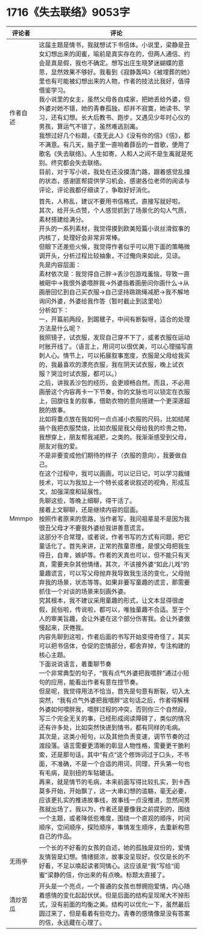 # 1716《失去联络》9053字

评论者 | 评论 |
|---|---|
作者自述|这届主题是情书，我就想试下书信体。小说里，梁静是丑女幻想出来的闺蜜，喻前是真实存在的，但两人通信、约会是真是假，我也不确定。想写出庄生晓梦迷蝴蝶的意思，显然效果不够好。我看到《寂静轰鸣》《被埋葬的她》里也有可能被幻想出来的人物，作者的技法比我好，值得借鉴学习。<br/>我小说里的女主，虽然父母各自成家，把她丢给外婆，但外婆对她不错，她的青春孤独，却并不寂寞，她读书、学习，还有幻想。长大后教书、跑步，又遇见少年时心仪的男孩，算运气不错了，虽然难逃别离。<br/>我想过好几个标题，《查无此人》《没有你的信》《信》，都不满意。有几天，脑子里一直响着薛岳的一首歌，便用了歌名《失去联络》。人生如寄，人和人之间不是生离就是死别。终究都会失去联络。<br/>目前，对于写小说，我处在还没摸清门路，跟着感觉乱撞的状态，感谢匪帮提供学习机会，感谢各位老师的阅读与评论，评论我都仔细读了，争取好好消化。
Mmmpo| 首先，人称乱，建议不要用书信格式，直接写就好啦。<br/>其次，给开头点赞，个人感觉抓到了场景化的勾人气质，素材搭建给满分。<br/>开头的一系列素材，我觉得摸到欧美短篇小说丝滑叙事的内核了，处理好会非常非常棒。<br/>但眼下还差些火候，我觉得作者似乎可以用下面的策略微调开头，分析过程比较抽象，不过俺向来如此，见谅。<br/>先是内容层面：<br/>素材依次是：我觉得自己胖→丢沙包游戏羞恼，导致一直被砸中→我恨外婆喂胖我→外婆指着画册问你画什么→从画册回忆到自己买衣服→自己坚持跳跳绳减肥→我不解地询问外婆，外婆给我作答（暂时截止到这里哈）<br/>分析如下：<br/>一，开篇前两段，到踢毽子，中间有断裂呀，适合的处理方法是什么呢？<br/>我照镜子，试衣服，发现自己穿不下了，或者衣服在运动时胀开线了。（语言上，用词可以很优美，可以心理描写直刺人心。情节上，可以拓展叙事宽度，衣服是父母给我买的，我最喜欢的漂亮衣服，我在阴天试衣服，晚上试衣服？哭泣时试衣服，都可以。）<br/>之后，讲我丢沙包的经历，会更顺畅自然。而且，不必用画册这个内容再卡一下节奏，你的文脉也可以锁定在衣服上，回旋往复的叙事，借助衣物的意向搭建一个更深邃超脱的故事。<br/>比如将重点放在我如何一点点减小衣服的尺码，比如结尾搞个我把衣服焚烧，比如衣服是我父母给我的珍贵之物，我想穿上，朋友帮我减肥，之类的。我渐渐感受到父母，朋友对我的爱。<br/>不是非要变成他们期待的样子（衣服的意向），我要做自己。<br/>在这个过程中，我可以画画，可以记日记，可以学习裁缝技术，可以为我加上一个特长或者说叙述的视角，形成互文，加强深度和延展性。<br/>先聊这些，等晚上细聊，得干活了。<br/>接着上文聊聊，还是继续内容的层面。<br/>按照作者原来的思路，当作者写，我问祖辈是不是因为我很丑父母才不要我外婆给我讲善意谎言。<br/>这部分不合常理，或者说，作者书写的方式有问题，把它童话化了。首先来讲，正常的孩童思维，是恨父母把我生得丑，自卑，嫉妒等。作者的天真也可以，但不能只有天真，需要夹杂其他情绪，其次，不该接外婆“如此儿戏”的童趣谎言，可以写父母抛弃我导致我生活的变化，父母抛弃我的场景，状态等等。如果非要写童趣的谎言，那需要抓住一个对谈的场景来刻画外婆。<br/>究其根本，我不建议采用童趣的形式，让文本显得很虚假，民俗啦，传说啦，都可以，唯独童趣不合适。至于个人的审美旨趣，会让外婆在这个部分伤害我。会让外婆傲慢起来，厌倦我。<br/>内容先聊到这啦，作者后面的书写开始变得奇怪了，其实可以把书信体，仓促的恋情部分，都舍弃掉，专注构建的核心主题。<br/>下面说说语言，着重聊节奏<br/>一个非常典型的句子，“我有点气外婆把我喂胖”通过小短句的应用，能看出作者有意在控节奏。<br/>但是呢，我觉得用法不恰当，首先是句意有断裂，切入太突然，“我有点气外婆把我喂胖”这句话之后，作者得解释外婆如何喂胖我，喂胖过程的冲突，否则你三个自然段，写三个完全无关的事，已经形成阅读障碍了，类似的情况还有许多处，比如突然快进到情书，都有同样的毛病。<br/>其次是，这类小短句，以及其他负责变速，调节节奏的过渡段落。语言需要更清晰的彰显人物性格，需要更干脆利索，还是那句话，其中“有点”这个修饰词过于口头，不书面，不准确，不是一个合适的用词，同理，开头第一句也有毛病，是别扭的车轱辘话。<br/>再来，就是情节的毛病，本来前面写得比较扎实，到卡西莫多开始，开始飘了，这一大串幻想的滥觞，毫无必要，应该更扎实的推进故事线，故事线一点没推进，忽然间男孩就出场了，我以为，作者还是要像我之前提到的，围绕一个主题，或者降低些难度，围绕一个直观的顺序，时间顺序，空间顺序，探险顺序，事情发生顺序，去重新构思自己的作品。
无雨亭|一个长的不好看的女孩的自述，她的孤独是双份的，爱情友情皆是幻想。情绪挺浓，故事没呈现好。仅仅是长的不好看，不足以唤起读者同情心。这应该是“我”写给“闺蜜”梁静的信，你出来的有点晚。标题太直接了。
清炒苦瓜|开头是一个亮点，一个普通的女孩也想拥抱爱情，内心随着感情的变化起起伏伏。但是后面的结构呈现尾大不掉形式，没有前面的均衡之美。结构可以优化一下，虽然最后圆过来了，但是看着有些吃力。青春的感情像是没有答案的信，永远藏在心理了。
